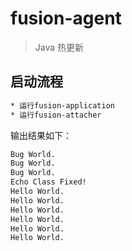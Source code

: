 # fusion-agent

> Java 热更新

## 启动流程

``` bash
* 运行fusion-application
* 运行fusion-attacher
```
输出结果如下：
``` bash
Bug World.
Bug World.
Bug World.
Echo Class Fixed!
Hello World.
Hello World.
Hello World.
Hello World.
Hello World.
Hello World.
```
